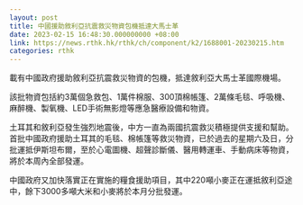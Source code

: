 ```yaml
---
layout: post
title: 中國援助敘利亞抗震救災物資包機抵達大馬士革
date: 2023-02-15 16:48:30.000000000 +08:00
link: https://news.rthk.hk/rthk/ch/component/k2/1688001-20230215.htm
categories: rthk
---
```


載有中國政府援助敘利亞抗震救災物資的包機，抵達敘利亞大馬士革國際機場。

該批物資包括約3萬個急救包、1萬件棉服、300頂棉帳篷、2萬條毛毯、呼吸機、麻醉機、製氧機、LED手術無影燈等應急醫療設備和物資。

土耳其和敘利亞發生強烈地震後，中方一直為兩國抗震救災積極提供支援和幫助。首批中國政府援助土耳其的毛毯、棉帳篷等救災物資，已於過去的星期六及日，分批運抵伊斯坦布爾，至於心電圖機、超聲診斷儀、醫用轉運車、手動病床等物資，將於本周內全部發運。

中國政府又加快落實正在實施的糧食援助項目，其中220噸小麥正在運抵敘利亞途中，餘下3000多噸大米和小麥將於本月分批發運。
